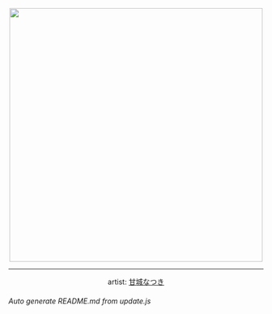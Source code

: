 
<p align="center">
  <img width="500" src="https://nekos.best/api/v2/neko/0421.png">
  <hr/>
  <center>
    artist: <a href="https://yande.re/post/show/711755">甘城なつき</a>
  </center>
</p>


###### Auto generate README.md from update.js

